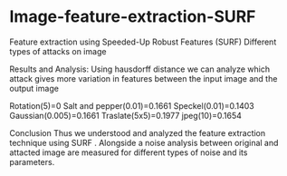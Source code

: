 # Image-feature-extraction-SURF
Feature extraction using Speeded-Up Robust Features (SURF)
Different types of attacks on image

Results and Analysis: Using hausdorff distance we can analyze which
attack gives more variation in features between the input image and the output image

Rotation(5)=0
Salt and pepper(0.01)=0.1661
Speckel(0.01)=0.1403
Gaussian(0.005)=0.1661
Traslate(5x5)=0.1977
jpeg(10)=0.1654

Conclusion
Thus we understood and analyzed the feature extraction technique using SURF .
Alongside a noise analysis between original and attacted image are measured
for different types of noise and its parameters.

